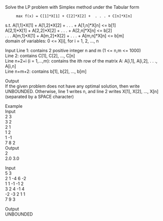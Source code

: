 Solve the LP problem with Simplex method under the Tabular form

         max f(x) = C[1]*X[1] + C[2]*X[2] +  . . . + C[n]*X[n]
s.t.
    A[1,1]*X[1] + A[1,2]*X[2] + . . . + A[1,n]*X[n]   <= b[1] <br />
    A[2,1]*X[1] + A[2,2]*X[2] + . . . + A[2,n]*X[n]   <= b[2] <br />
             . . .
    A[m,1]*X[1] + A[m,2]*X[2] + . . . + A[m,n]*X[n]   <= b[m] <br />
domain of variables:   0 <= X[i], for i = 1, 2, ..., n <br />

Input
Line 1: contains 2 positive integer n and m (1 <= n,m <= 1000) <br />
Line 2: contains C[1], C[2], ..., C[n] <br />
Line n+2+i (i = 1,...,m): contains the ith row of the matrix A: A[i,1], A[i,2], . . ., A[i,n] <br />
Line n+m+2: contains b[1], b[2], ..., b[m] <br />

Output <br />
If the given problem does not have any optimal solution, then write UNBOUNDED. Otherwise, line 1 writes n, and line 2 writes X[1], X[2], ..., X[n] (separated by a SPACE character) <br />

Example <br />
Input <br />
2 3 <br />
3 2 <br />
2 1 <br />
1 2 <br />
1 -1 <br />
7 8 2 <br />
Output <br />
2 <br />
2.0 3.0 <br />


Input <br />
5 3 <br />
2 1 -4 6 -2 <br />
1 1 -1 -1 2 <br />
3 2 4 -1 4 <br />
-2 -3 2 1 1 <br />
7 9 3 <br />

Output <br />
UNBOUNDED

